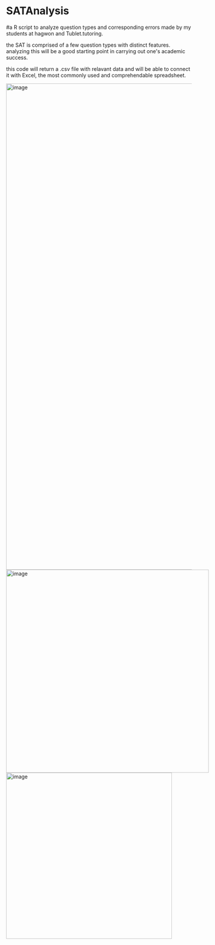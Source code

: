 # SATAnalysis
#a R script to analyze question types and corresponding errors made by my students at hagwon and Tublet.tutoring. 

the SAT is comprised of a few question types with distinct features. analyzing this will be a good starting point in carrying out one's academic success.

this code will return a .csv file with relavant data and will be able to connect it with Excel, the most commonly used and comprehendable spreadsheet. 

<img width="1317" alt="image" src="https://user-images.githubusercontent.com/92968898/175478957-0cdca45e-a06d-49dc-9476-01a63b948475.png">

<p style = "float: left; margin-top: 0px">
<img width="550" alt="image" src="https://user-images.githubusercontent.com/92968898/175479024-faa041c5-f129-42eb-857f-231d64548eab.png"/>

<img width="450" alt="image" src="https://user-images.githubusercontent.com/92968898/175479061-0e09fef3-82de-45ed-9acf-00f67fda8d34.png"/>
</p>
